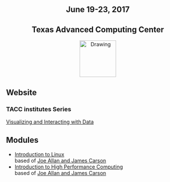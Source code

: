 <center>
<h2>June 19-23, 2017</h2>
<h2>Texas Advanced Computing Center</h2></center>
<center><img src="https://www.tacc.utexas.edu/documents/1084364/1275944/tacc.png" alt="Drawing" style="height:100px;"/></center>


## Website 
### TACC institutes Series

[Visualizing and Interacting with Data](https://www.tacc.utexas.edu/education/institutes/visualizing-and-interacting-with-data)

## Modules

* [Introduction to Linux](docs/intro_to_linux/intro_to_linux_01.md) <br>
  based of [Joe Allan and James Carson](https://github.com/jamescarson3/ctls2017)
* [Introduction to High Performance Computing](docs/intro_to_hpc/intro_to_hpc_01.md) <br>
  based of [Joe Allan and James Carson](https://github.com/jamescarson3/ctls2017)
